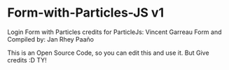 # Form-with-Particles-JS v1
Login Form with Particles
credits for ParticleJs: Vincent Garreau
Form and Compiled by: Jan Rhey Paaño

This is an Open Source Code, so you can edit this and use it. 
But Give credits :D TY!
